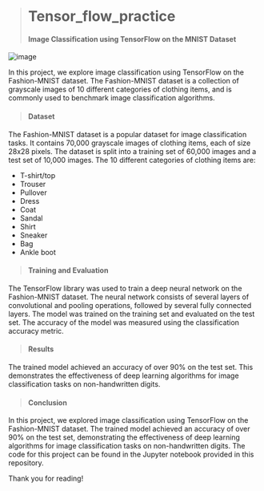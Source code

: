 > # Tensor_flow_practice
> #### Image Classification using TensorFlow on the MNIST Dataset 
![image](https://user-images.githubusercontent.com/91383946/219847025-ac648d86-15cb-4854-96d5-c349e6607324.png)

In this project, we explore image classification using TensorFlow on the Fashion-MNIST dataset. The Fashion-MNIST dataset is a collection of grayscale images of 10 different categories of clothing items, and is commonly used to benchmark image classification algorithms.

> #### Dataset
The Fashion-MNIST dataset is a popular dataset for image classification tasks. It contains 70,000 grayscale images of clothing items, each of size 28x28 pixels. The dataset is split into a training set of 60,000 images and a test set of 10,000 images. The 10 different categories of clothing items are:

* T-shirt/top
* Trouser
* Pullover
* Dress
* Coat
* Sandal
* Shirt
* Sneaker
* Bag
* Ankle boot

> #### Training and Evaluation
The TensorFlow library was used to train a deep neural network on the Fashion-MNIST dataset. The neural network consists of several layers of convolutional and pooling operations, followed by several fully connected layers. The model was trained on the training set and evaluated on the test set. The accuracy of the model was measured using the classification accuracy metric.

> #### Results
The trained model achieved an accuracy of over 90% on the test set. This demonstrates the effectiveness of deep learning algorithms for image classification tasks on non-handwritten digits.

> #### Conclusion
In this project, we explored image classification using TensorFlow on the Fashion-MNIST dataset. The trained model achieved an accuracy of over 90% on the test set, demonstrating the effectiveness of deep learning algorithms for image classification tasks on non-handwritten digits. The code for this project can be found in the Jupyter notebook provided in this repository.

Thank you for reading!
